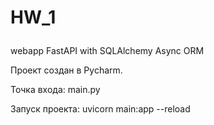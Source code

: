 # HW_1 <p>
webapp FastAPI with SQLAlchemy Async ORM <p>
Проект создан в Pycharm.<p><p>

Точка входа:  main.py<p>
Запуск проекта:   uvicorn main:app --reload <p>
